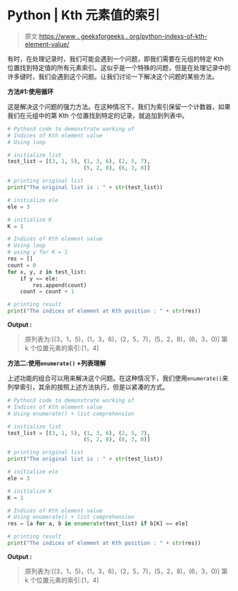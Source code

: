 # Python | Kth 元素值的索引

> 原文:[https://www . geeksforgeeks . org/python-indexs-of-kth-element-value/](https://www.geeksforgeeks.org/python-indices-of-kth-element-value/)

有时，在处理记录时，我们可能会遇到一个问题，即我们需要在元组的特定 Kth 位置找到特定值的所有元素索引。这似乎是一个特殊的问题，但是在处理记录中的许多键时，我们会遇到这个问题。让我们讨论一下解决这个问题的某些方法。

**方法#1:使用循环**

这是解决这个问题的强力方法。在这种情况下，我们为索引保留一个计数器，如果我们在元组中的第 Kth 个位置找到特定的记录，就追加到列表中。

```py
# Python3 code to demonstrate working of
# Indices of Kth element value
# Using loop

# initialize list 
test_list = [(3, 1, 5), (1, 3, 6), (2, 5, 7),
                        (5, 2, 8), (6, 3, 0)]

# printing original list
print("The original list is : " + str(test_list))

# initialize ele 
ele = 3

# initialize K 
K = 1 

# Indices of Kth element value
# Using loop
# using y for K = 1 
res = []
count = 0
for x, y, z in test_list:
    if y == ele:
        res.append(count)
    count = count + 1

# printing result
print("The indices of element at Kth position : " + str(res))
```

**Output :**

> 原列表为:[(3，1，5)，(1，3，6)，(2，5，7)，(5，2，8)，(6，3，0)]
> 第 k 个位置元素的索引:[1，4]

**方法二:使用`enumerate()` +列表理解**

上述功能的组合可以用来解决这个问题。在这种情况下，我们使用`enumerate()`来列举索引，其余的按照上述方法执行，但是以紧凑的方式。

```py
# Python3 code to demonstrate working of
# Indices of Kth element value
# Using enumerate() + list comprehension

# initialize list 
test_list = [(3, 1, 5), (1, 3, 6), (2, 5, 7), 
                        (5, 2, 8), (6, 3, 0)]

# printing original list
print("The original list is : " + str(test_list))

# initialize ele 
ele = 3

# initialize K 
K = 1 

# Indices of Kth element value
# Using enumerate() + list comprehension
res = [a for a, b in enumerate(test_list) if b[K] == ele]

# printing result
print("The indices of element at Kth position : " + str(res))
```

**Output :**

> 原列表为:[(3，1，5)，(1，3，6)，(2，5，7)，(5，2，8)，(6，3，0)]
> 第 k 个位置元素的索引:[1，4]
